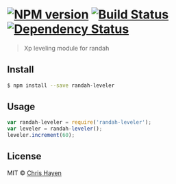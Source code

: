 #  [![NPM version][npm-image]][npm-url] [![Build Status][travis-image]][travis-url] [![Dependency Status][daviddm-url]][daviddm-image]

> Xp leveling module for randah


## Install

```sh
$ npm install --save randah-leveler
```


## Usage

```js
var randah-leveler = require('randah-leveler');
var leveler = randah-leveler();
leveler.increment(60);

```


## License

MIT © [Chris Hayen](http://www.tenhaus.com)


[npm-url]: https://npmjs.org/package/randah-leveler
[npm-image]: https://badge.fury.io/js/randah-leveler.svg
[travis-url]: https://travis-ci.org/tenhaus/randah-leveler
[travis-image]: https://travis-ci.org/tenhaus/randah-leveler.svg?branch=master
[daviddm-url]: https://david-dm.org/tenhaus/randah-leveler.svg?theme=shields.io
[daviddm-image]: https://david-dm.org/tenhaus/randah-leveler

